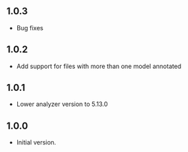 ## 1.0.3
- Bug fixes

## 1.0.2
- Add support for files with more than one model annotated

## 1.0.1
- Lower analyzer version to 5.13.0

## 1.0.0

- Initial version.
